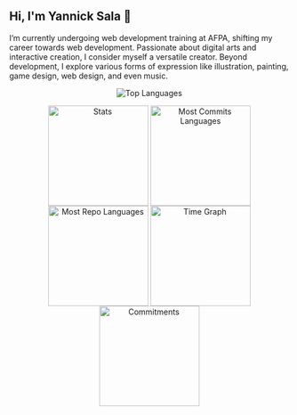 ## Hi, I'm Yannick Sala 👋
I’m currently undergoing web development training at AFPA, shifting my career towards web development. Passionate about digital arts and interactive creation, I consider myself a versatile creator. Beyond development, I explore various forms of expression like illustration, painting, game design, web design, and even music.

<p align="center">
  <img align="center" src="https://github-readme-stats.vercel.app/api/top-langs?username=nicso&hide_border=true&no-bg=true&no-frame=true&layout=compact&theme=transparent&langs_count=10" alt="Top Languages"/>
</p>


<div align="center">
  <img align="center" src="http://github-profile-summary-cards.vercel.app/api/cards/stats?username=nicso&theme=transparent" height="180em" alt="Stats"/>
  <img align="center" src="http://github-profile-summary-cards.vercel.app/api/cards/most-commit-language?username=nicso&theme=transparent&exclude=html,CSS,Jupyter%20Notebook" height="180em" alt="Most Commits Languages"/>
  <img align="center" src="http://github-profile-summary-cards.vercel.app/api/cards/repos-per-language?username=nicso&theme=transparent&exclude=html,CSS,Jupyter%20Notebook" height="180em" alt="Most Repo Languages"/>
  <img align="center" src="http://github-profile-summary-cards.vercel.app/api/cards/productive-time?username=nicso&theme=transparent&utcOffset=5.30" height="180em" alt="Time Graph"/>
  <img align="center" src="http://github-profile-summary-cards.vercel.app/api/cards/profile-details?username=nicso&theme=transparent" height="180em" alt="Commitments"/>
</div>